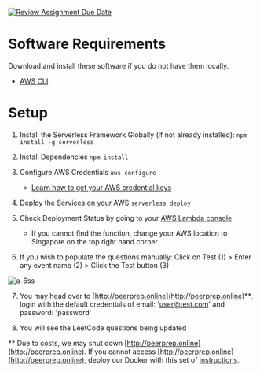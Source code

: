 [![Review Assignment Due Date](https://classroom.github.com/assets/deadline-readme-button-24ddc0f5d75046c5622901739e7c5dd533143b0c8e959d652212380cedb1ea36.svg)](https://classroom.github.com/a/UxpU_KWG)

# Software Requirements

Download and install these software if you do not have them locally.

   - [AWS CLI](https://aws.amazon.com/cli/)

# Setup

1. Install the Serverless Framework Globally (if not already installed):
   `npm install -g serverless`

2. Install Dependencies
   `npm install`

3. Configure AWS Credentials
   `aws configure`

   - [Learn how to get your AWS credential keys](https://docs.aws.amazon.com/IAM/latest/UserGuide/id_root-user_manage_add-key.html)

4. Deploy the Services on your AWS
   `serverless deploy`

5. Check Deployment Status by going to your [AWS Lambda console](https://ap-southeast-1.console.aws.amazon.com/lambda/home?region=ap-southeast-1#/functions)
   - If you cannot find the function, change your AWS location to Singapore on the top right hand corner

6. If you wish to populate the questions manually: Click on Test (1) > Enter any event name (2) > Click the Test button (3)

![a-6ss](https://github.com/CS3219-AY2324S1/ay2324s1-assignment-6-g32/assets/63772723/3064aaf7-3c54-4e9f-a5a0-48a80dfcd277)

7. You may head over to [http://peerprep.online](http://peerprep.online)**, login with the default credentials of email: 'user@test.com' and password: 'password'
   
8. You will see the LeetCode questions being updated

** Due to costs, we may shut down [http://peerprep.online](http://peerprep.online). If you cannot access [http://peerprep.online](http://peerprep.online), deploy our Docker with this set of [instructions](https://github.com/CS3219-AY2324S1/ay2324s1-course-assessment-g32/blob/dev/docs/Containerization.md).

